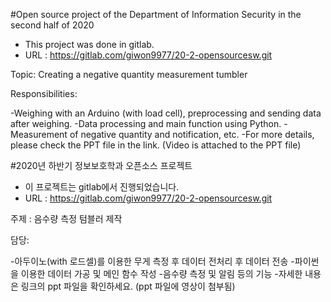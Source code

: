 #Open source project of the Department of Information Security in the second half of 2020

- This project was done in gitlab.
- URL : https://gitlab.com/giwon9977/20-2-opensourcesw.git

Topic: Creating a negative quantity measurement tumbler

Responsibilities:

 -Weighing with an Arduino (with load cell), preprocessing and sending data after weighing.
 -Data processing and main function using Python.
 -Measurement of negative quantity and notification, etc.
 -For more details, please check the PPT file in the link. (Video is attached to the PPT file)

#2020년 하반기 정보보호학과 오픈소스 프로젝트

- 이 프로젝트는 gitlab에서 진행되었습니다.
- URL : https://gitlab.com/giwon9977/20-2-opensourcesw.git

주제 : 음수량 측정 텀블러 제작

담당:

 -아두이노(with 로드셀)를 이용한 무게 측정 후 데이터 전처리 후 데이터 전송
 -파이썬을 이용한 데이터 가공 및 메인 함수 작성
 -음수량 측정 및 알림 등의 기능
 -자세한 내용은 링크의 ppt 파일을 확인하세요. (ppt 파일에 영상이 첨부됨)
